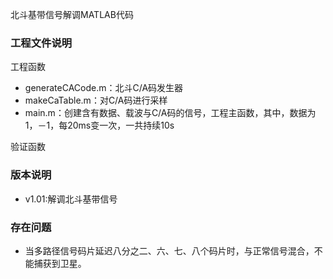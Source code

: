 北斗基带信号解调MATLAB代码

### 工程文件说明

工程函数

- generateCACode.m：北斗C/A码发生器
- makeCaTable.m：对C/A码进行采样
- main.m：创建含有数据、载波与C/A码的信号，工程主函数，其中，数据为1，－1，每20ms变一次，一共持续10s

验证函数

### 版本说明

- v1.01:解调北斗基带信号

### 存在问题

- 当多路径信号码片延迟八分之二、六、七、八个码片时，与正常信号混合，不能捕获到卫星。